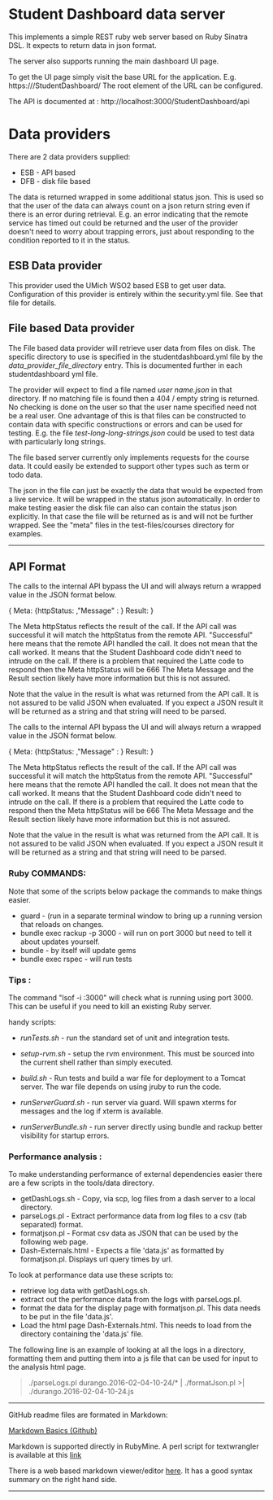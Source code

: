 # Student Dashboard data server
This implements a simple REST ruby web server based on Ruby Sinatra DSL.
It expects to return data in json format.

The server also supports running the main dashboard UI page.

To get the UI page simply visit the base URL for 
the application.  E.g. https://<host>/StudentDashboard/
The root element of the URL can be configured.

The API is documented at : http://localhost:3000/StudentDashboard/api

# Data providers
There are 2 data providers supplied:

* ESB - API based
* DFB - disk file based

The data is returned wrapped in some additional status json.  This is used so
that the user of the data can always count on a json return string even
if there is an error during retrieval.  E.g. an error indicating that the
remote service has timed out could be returned and the user of the provider doesn't
need to worry about trapping errors, just about responding to the condition reported to it
in the status.

## ESB Data provider
This provider used the UMich WSO2 based ESB to get user data.  Configuration
of this provider is entirely within the security.yml file.  See that file
for details.

## File based Data provider
The File based data provider will retrieve user data from
files on disk.  The specific directory to use is specified in the
studentdashboard.yml file by the *data_provider_file_directory*  entry.
This is documented further in each studentdashboard yml file.

The provider will expect to find a file named *user name.json* in that
directory. If no matching file is found then a 404 / empty string is returned.
No checking is done on the user so that the user name specified need not be a real
user. One advantage of this is that files can be constructed to contain
data with specific constructions or errors and can be used for testing.  E.g. the file *test-long-long-strings.json*
could be used to test data with particularly long strings.

The file based server currently only implements requests for the course
data. It could easily be extended to support other types such as term or todo data.

The json in the file can just be exactly the data that would be expected from a live service.  It will be wrapped
in the  status json automatically.  In order to make testing easier the disk file can also can
contain the status json explicitly.  In that case the file will be returned as is and will not be further wrapped.
See the "meta" files in the test-files/courses directory for examples.


----
## API Format

The calls to the internal API bypass the UI and will always return a wrapped value in the JSON format below.

{ Meta: {httpStatus: <somethingcool>,"Message" : <something cool with words>}
  Result: <result>
  }

The Meta httpStatus reflects the result of the call.  If the API call was successful it will match the httpStatus
from the remote API.  "Successful" here means that the remote API handled the call.  It does not mean that the call
worked.  It means that the Student Dashboard code didn't need to intrude on the call.
If there is a problem that required the Latte code to respond then the Meta httpStatus will be 666
The Meta Message and the Result section likely have more information but this is not assured.

Note that the value in the result is what was returned from the API call. It is not assured to be valid JSON
when evaluated. If you expect a JSON result it will be returned as a string and that string will need to be parsed.

The calls to the internal API bypass the UI and will always return a wrapped value in the JSON format below.

{ Meta: {httpStatus: <somethingcool>,"Message" : <something cool with words>}
  Result: <result>
  }

The Meta httpStatus reflects the result of the call.  If the API call was successful it will match the httpStatus
from the remote API.  "Successful" here means that the remote API handled the call.  It does not mean that the call
worked.  It means that the Student Dashboard code didn't need to intrude on the call.
If there is a problem that required the Latte code to respond then the Meta httpStatus will be 666
The Meta Message and the Result section likely have more information but this is not assured.

Note that the value in the result is what was returned from the API call. It is not assured to be valid JSON
when evaluated. If you expect a JSON result it will be returned as a string and that string will need to be parsed.


### Ruby COMMANDS:

Note that some of the scripts below package the commands to make things easier.

* guard - (run in a separate terminal window to bring up a running version
that reloads on changes.
* bundle exec rackup -p 3000 - will run on port 3000 but need to tell it
about updates yourself.
* bundle - by itself will update gems
* bundle exec rspec - will run tests

### Tips :

The command "lsof -i :3000" will check what is running using
port 3000.  This can be useful if you need to kill an existing Ruby server.

handy scripts:

* *runTests.sh* - run the standard set of unit and integration tests.

* *setup-rvm.sh* - setup the rvm environment.  This must be sourced into
the current shell rather than simply executed.

* *build.sh* - Run tests and build a war file for deployment to a Tomcat
server.  The war file depends on using jruby to run the code.

* *runServerGuard.sh* - run server via guard.  Will spawn xterms for
messages and the log if xterm is available.

* *runServerBundle.sh* - run server directly using bundle and rackup
better visibility for startup errors.

### Performance analysis :
To make understanding performance of external dependencies easier there are a few scripts in the tools/data directory.

* getDashLogs.sh - Copy, via scp, log files from a dash server to a local directory.
* parseLogs.pl - Extract performance data from log files to a csv (tab separated) format.
* formatjson.pl - Format csv data as JSON that can be used by the following web page.
* Dash-Externals.html - Expects a file 'data.js' as formatted by formatjson.pl.  Displays url query times by 
url.

To look at performance data use these scripts to:

* retrieve log data with getDashLogs.sh.
* extract out the performance data from the logs with parseLogs.pl.
* format the data for the display page with formatjson.pl.  This data needs to be put in the file 'data.js'.
* Load the html page Dash-Externals.html.  This needs to load from the directory containing the 'data.js' file.

The following line is an example of looking at all the logs in a directory, formatting them and putting them
into a js file that can be used for input to the analysis html page.

> ./parseLogs.pl durango.2016-02-04-10-24/* | ./formatJson.pl >| ./durango.2016-02-04-10-24.js

---------

GitHub readme files are formated in Markdown:

[Markdown Basics (Github)](https://help.github.com/articles/markdown-basics)

Markdown is supported directly in RubyMine.  A perl script for textwrangler is available at this [link](http://daringfireball.net/projects/downloads/Markdown_1.0.1.zip)

There is a web based markdown viewer/editor [here](http://daringfireball.net/projects/markdown/dingus).
It has a good syntax summary on the right hand side.

----------------------

